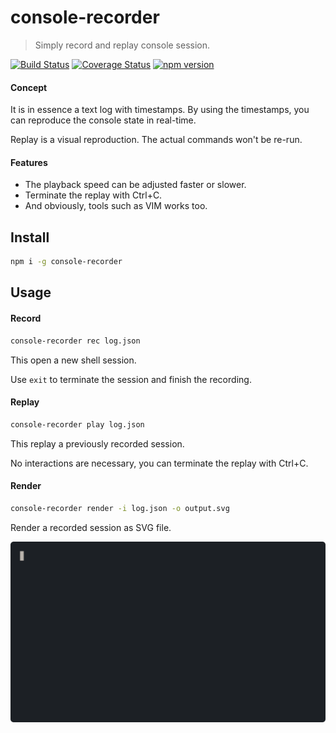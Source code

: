 # console-recorder

> Simply record and replay console session.

[![Build Status](https://travis-ci.com/dino-absoluto/console-recorder.svg?branch=master)](https://travis-ci.com/dino-absoluto/console-recorder)
[![Coverage Status](https://coveralls.io/repos/github/dino-absoluto/console-recorder/badge.svg?branch=master)](https://coveralls.io/github/dino-absoluto/console-recorder?branch=master)
[![npm version](https://badge.fury.io/js/console-recorder.svg)](https://badge.fury.io/js/console-recorder)

#### Concept

It is in essence a text log with timestamps. By using the timestamps,
you can reproduce the console state in real-time.

Replay is a visual reproduction. The actual commands won't be re-run.

#### Features
- The playback speed can be adjusted faster or slower.
- Terminate the replay with Ctrl+C.
- And obviously, tools such as VIM works too.

## Install

```bash
npm i -g console-recorder
```

## Usage
#### Record
```bash
console-recorder rec log.json
```
This open a new shell session.

Use `exit` to terminate the session and finish the recording.

#### Replay
```bash
console-recorder play log.json
```

This replay a previously recorded session.

No interactions are necessary, you can terminate the replay with Ctrl+C.

#### Render
```bash
console-recorder render -i log.json -o output.svg
```

Render a recorded session as SVG file.

![palette](docs/media/palette.svg)
